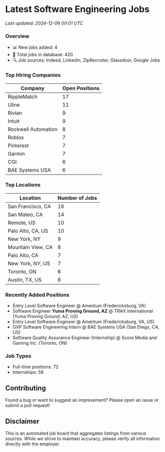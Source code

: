 # Latest Software Engineering Jobs
*Last updated: 2024-12-06 00:01 UTC*

### Overview
- 📊 New jobs added: 4
- 💼 Total jobs in database: 420
- 🔍 Job sources: Indeed, LinkedIn, ZipRecruiter, Glassdoor, Google Jobs

### Top Hiring Companies
| Company | Open Positions |
|---------|---------------|
| RippleMatch | 17 |
| Uline | 11 |
| Rivian | 9 |
| Intuit | 9 |
| Rockwell Automation | 8 |
| Roblox | 7 |
| Pinterest | 7 |
| Garmin | 7 |
| CGI | 6 |
| BAE Systems USA | 6 |

### Top Locations
| Location | Number of Jobs |
|----------|---------------|
| San Francisco, CA | 16 |
| San Mateo, CA | 14 |
| Remote, US | 10 |
| Palo Alto, CA, US | 10 |
| New York, NY | 9 |
| Mountain View, CA | 8 |
| Palo Alto, CA | 7 |
| New York, NY, US | 7 |
| Toronto, ON | 6 |
| Austin, TX, US | 6 |

### Recently Added Positions
- Entry Level Software Engineer @ Amentum (Fredericksburg, VA)
- Software Engineer **Yuma Proving Ground, AZ** @ TRAX International (Yuma Proving Ground, AZ, US)
- Entry Level Software Engineer @ Amentum (Fredericksburg, VA, US)
- GXP Software Engineering Intern @ BAE Systems USA (San Diego, CA, US)
- Software Quality Assurance Engineer (Internship) @ Score Media and Gaming Inc. (Toronto, ON)

### Job Types
- Full-time positions: 72
- Internships: 58

## Contributing
Found a bug or want to suggest an improvement? Please open an issue or submit a pull request!

## Disclaimer
This is an automated job board that aggregates listings from various sources. While we strive to maintain accuracy, 
please verify all information directly with the employer.
